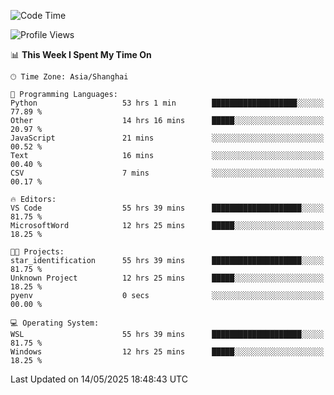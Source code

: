 <!--START_SECTION:waka-->
![Code Time](http://img.shields.io/badge/Code%20Time-2%2C843%20hrs%2032%20mins-blue)

![Profile Views](http://img.shields.io/badge/Profile%20Views-0-blue)

📊 **This Week I Spent My Time On** 

```text
🕑︎ Time Zone: Asia/Shanghai

💬 Programming Languages: 
Python                   53 hrs 1 min        ███████████████████░░░░░░   77.89 % 
Other                    14 hrs 16 mins      █████░░░░░░░░░░░░░░░░░░░░   20.97 % 
JavaScript               21 mins             ░░░░░░░░░░░░░░░░░░░░░░░░░   00.52 % 
Text                     16 mins             ░░░░░░░░░░░░░░░░░░░░░░░░░   00.40 % 
CSV                      7 mins              ░░░░░░░░░░░░░░░░░░░░░░░░░   00.17 % 

🔥 Editors: 
VS Code                  55 hrs 39 mins      ████████████████████░░░░░   81.75 % 
MicrosoftWord            12 hrs 25 mins      █████░░░░░░░░░░░░░░░░░░░░   18.25 % 

🐱‍💻 Projects: 
star_identification      55 hrs 39 mins      ████████████████████░░░░░   81.75 % 
Unknown Project          12 hrs 25 mins      █████░░░░░░░░░░░░░░░░░░░░   18.25 % 
pyenv                    0 secs              ░░░░░░░░░░░░░░░░░░░░░░░░░   00.00 % 

💻 Operating System: 
WSL                      55 hrs 39 mins      ████████████████████░░░░░   81.75 % 
Windows                  12 hrs 25 mins      █████░░░░░░░░░░░░░░░░░░░░   18.25 % 
```


 Last Updated on 14/05/2025 18:48:43 UTC
<!--END_SECTION:waka-->
